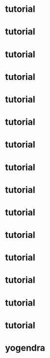 # tutorial
# tutorial
# tutorial
# tutorial
# tutorial
# tutorial
# tutorial
# tutorial
# tutorial
# tutorial
# tutorial
# tutorial
# tutorial
# tutorial
# tutorial
# yogendra
